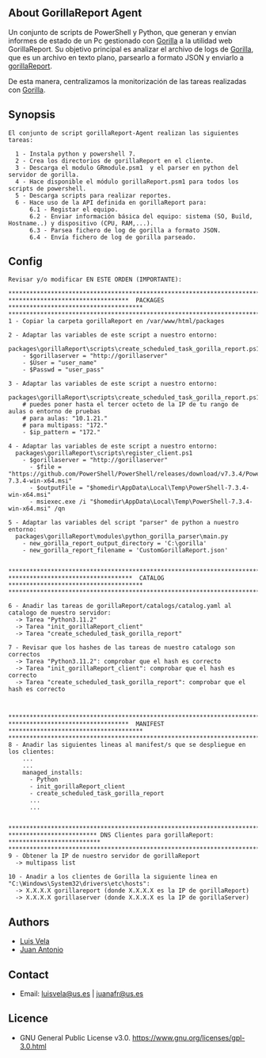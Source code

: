## About GorillaReport Agent

Un conjunto de scripts de PowerShell y Python, que generan y envían informes de estado de un Pc gestionado con [Gorilla](https://github.com/1dustindavis/gorilla) a la utilidad web GorillaReport. Su objetivo principal es analizar el archivo de logs de [Gorilla](https://github.com/1dustindavis/gorilla), que es un archivo en texto plano, parsearlo a formato JSON y enviarlo a [gorillaReport](https://github.com/juanantoniofr/gorillareport). 

De esta manera, centralizamos la monitorización de las tareas realizadas con [Gorilla](https://github.com/1dustindavis/gorilla).

## Synopsis

    El conjunto de script gorillaReport-Agent realizan las siguientes tareas:
    
      1 - Instala python y powershell 7.
      2 - Crea los directorios de gorillaReport en el cliente.
      3 - Descarga el modulo GRmodule.psm1  y el parser en python del servidor de gorilla.
      4 - Hace disponible el módulo gorillaReport.psm1 para todos los scripts de powershell.
      5 - Descarga scripts para realizar reportes.
      6 - Hace uso de la API definida en gorillaReport para:
          6.1 - Registar el equipo.
          6.2 - Enviar información básica del equipo: sistema (SO, Build, Hostname..) y dispositivo (CPU, RAM,...).
          6.3 - Parsea fichero de log de gorilla a formato JSON.
          6.4 - Envía fichero de log de gorilla parseado.

## Config
    Revisar y/o modificar EN ESTE ORDEN (IMPORTANTE):

    *************************************************************************************
    **********************************  PACKAGES   **************************************
    *************************************************************************************
    1 - Copiar la carpeta gorillaReport en /var/www/html/packages	

    2 - Adaptar las variables de este script a nuestro entorno:
      packages\gorillaReport\scripts\create_scheduled_task_gorilla_report.ps1
        - $gorillaserver = "http://gorillaserver"
        - $User = "user_name"
        - $Passwd = "user_pass"

    3 - Adaptar las variables de este script a nuestro entorno:
      packages\gorillaReport\scripts\create_scheduled_task_gorilla_report.ps1
        # puedes poner hasta el tercer octeto de la IP de tu rango de aulas o entorno de pruebas
        # para aulas: "10.1.21."
        # para multipass: "172."
        - $ip_pattern = "172." 

    4 - Adaptar las variables de este script a nuestro entorno:
      packages\gorillaReport\scripts\register_client.ps1
        - $gorillaserver = "http://gorillaserver"
          - $file = "https://github.com/PowerShell/PowerShell/releases/download/v7.3.4/PowerShell-7.3.4-win-x64.msi"
          - $outputFile = "$homedir\AppData\Local\Temp\PowerShell-7.3.4-win-x64.msi"
          - msiexec.exe /i "$homedir\AppData\Local\Temp\PowerShell-7.3.4-win-x64.msi" /qn

    5 - Adaptar las variables del script "parser" de python a nuestro entorno:
      packages\gorillaReport\modules\python_gorilla_parser\main.py
        - new_gorilla_report_output_directory = 'C:\gorilla'
        - new_gorilla_report_filename = 'CustomGorillaReport.json'


    *************************************************************************************
    ***********************************  CATALOG   **************************************
    *************************************************************************************

    6 - Anadir las tareas de gorillaReport/catalogs/catalog.yaml al catalogo de nuestro servidor:
      -> Tarea "Python3.11.2"
      -> Tarea "init_gorillaReport_client"
      -> Tarea "create_scheduled_task_gorilla_report"

    7 - Revisar que los hashes de las tareas de nuestro catalogo son correctos
      -> Tarea "Python3.11.2": comprobar que el hash es correcto
      -> Tarea "init_gorillaReport_client": comprobar que el hash es correcto
      -> Tarea "create_scheduled_task_gorilla_report": comprobar que el hash es correcto



    *************************************************************************************
    **********************************  MANIFEST   **************************************
    *************************************************************************************
    8 - Anadir las siguientes lineas al manifest/s que se despliegue en los clientes:
        ...
        ...
        managed_installs:
          - Python
          - init_gorillaReport_client
          - create_scheduled_task_gorilla_report
          ...
          ...


    *************************************************************************************
    ************************* DNS Clientes para gorillaReport: **************************
    *************************************************************************************
    9 - Obtener la IP de nuestro servidor de gorillaReport
      -> multipass list
      
    10 - Anadir a los clientes de Gorilla la siguiente linea en "C:\Windows\System32\drivers\etc\hosts":
      -> X.X.X.X gorillareport (donde X.X.X.X es la IP de gorillaReport)
      -> X.X.X.X gorillaserver (donde X.X.X.X es la IP de gorillaServer)


## Authors

- [Luis Vela](https://github.com/luivelmor)
- [Juan Antonio](https://github.com/juanantoniofr)

## Contact

- Email:  luisvela@us.es | juanafr@us.es

## Licence

- GNU General Public License v3.0. https://www.gnu.org/licenses/gpl-3.0.html

